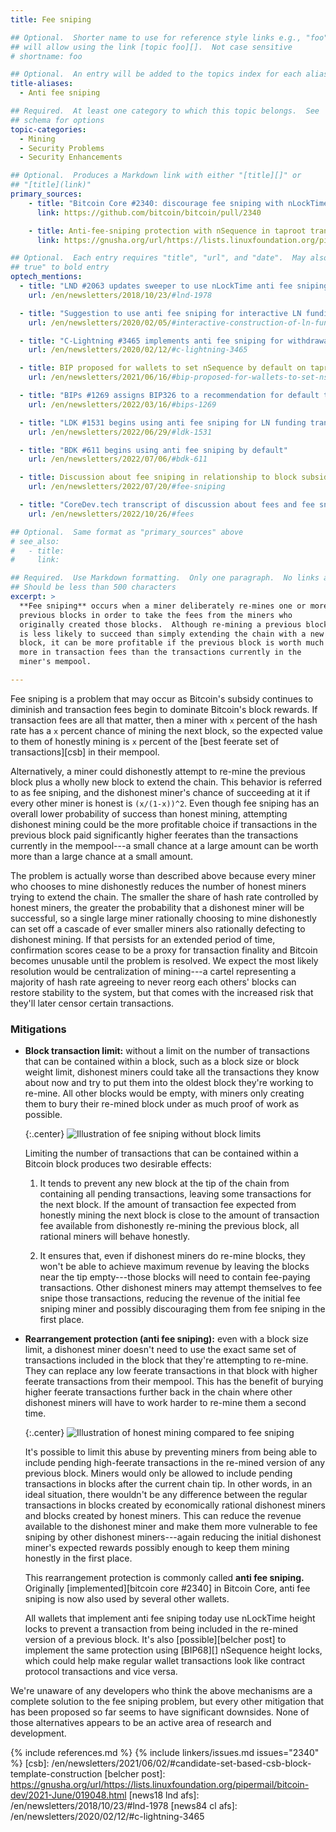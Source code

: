 ```yaml
---
title: Fee sniping

## Optional.  Shorter name to use for reference style links e.g., "foo"
## will allow using the link [topic foo][].  Not case sensitive
# shortname: foo

## Optional.  An entry will be added to the topics index for each alias
title-aliases:
  - Anti fee sniping

## Required.  At least one category to which this topic belongs.  See
## schema for options
topic-categories:
  - Mining
  - Security Problems
  - Security Enhancements

## Optional.  Produces a Markdown link with either "[title][]" or
## "[title](link)"
primary_sources:
    - title: "Bitcoin Core #2340: discourage fee sniping with nLockTime"
      link: https://github.com/bitcoin/bitcoin/pull/2340

    - title: Anti-fee-sniping protection with nSequence in taproot transactions
      link: https://gnusha.org/url/https://lists.linuxfoundation.org/pipermail/bitcoin-dev/2021-June/019048.html

## Optional.  Each entry requires "title", "url", and "date".  May also use "feature:
## true" to bold entry
optech_mentions:
  - title: "LND #2063 updates sweeper to use nLockTime anti fee sniping"
    url: /en/newsletters/2018/10/23/#lnd-1978

  - title: "Suggestion to use anti fee sniping for interactive LN funding transactions"
    url: /en/newsletters/2020/02/05/#interactive-construction-of-ln-funding-transactions

  - title: "C-Lightning #3465 implements anti fee sniping for withdrawal transactions"
    url: /en/newsletters/2020/02/12/#c-lightning-3465

  - title: BIP proposed for wallets to set nSequence by default on taproot transactions
    url: /en/newsletters/2021/06/16/#bip-proposed-for-wallets-to-set-nsequence-by-default-on-taproot-transactions

  - title: "BIPs #1269 assigns BIP326 to a recommendation for default taproot anti fee sniping"
    url: /en/newsletters/2022/03/16/#bips-1269

  - title: "LDK #1531 begins using anti fee sniping for LN funding transactions"
    url: /en/newsletters/2022/06/29/#ldk-1531

  - title: "BDK #611 begins using anti fee sniping by default"
    url: /en/newsletters/2022/07/06/#bdk-611

  - title: Discussion about fee sniping in relationship to block subsidy
    url: /en/newsletters/2022/07/20/#fee-sniping

  - title: "CoreDev.tech transcript of discussion about fees and fee sniping"
    url: /en/newsletters/2022/10/26/#fees

## Optional.  Same format as "primary_sources" above
# see_also:
#   - title:
#     link:

## Required.  Use Markdown formatting.  Only one paragraph.  No links allowed.
## Should be less than 500 characters
excerpt: >
  **Fee sniping** occurs when a miner deliberately re-mines one or more
  previous blocks in order to take the fees from the miners who
  originally created those blocks.  Although re-mining a previous block
  is less likely to succeed than simply extending the chain with a new
  block, it can be more profitable if the previous block is worth much
  more in transaction fees than the transactions currently in the
  miner's mempool.

---
```

Fee sniping is a problem that may occur as Bitcoin's subsidy
continues to diminish and transaction fees begin to dominate
Bitcoin's block rewards.  If transaction fees are all that matter,
then a miner with `x` percent of the hash rate has a `x` percent
chance of mining the next block, so the expected value to them of
honestly mining is `x` percent of the [best feerate set of
transactions][csb] in their mempool.

Alternatively, a miner could dishonestly attempt to re-mine the
previous block plus a wholly new block to extend the
chain.  This behavior is referred to as fee sniping, and the dishonest
miner's chance of succeeding at it if every
other miner is honest is `(x/(1-x))^2`.  Even though fee sniping has an
overall lower probability of success than honest mining, attempting
dishonest mining could be the more profitable choice if transactions in
the previous block paid significantly higher feerates than the
transactions currently in the mempool---a small chance at a large amount
can be worth more than a large chance at a small amount.

The problem is actually worse than described above because every miner
who chooses to mine dishonestly reduces the number of honest
miners trying to extend the chain.  The smaller the share of hash
rate controlled by honest miners, the greater the probability that a
dishonest miner will be successful, so a single large miner
rationally choosing to mine dishonestly can set off a cascade of
ever smaller miners also rationally defecting to dishonest mining.
If that persists for an extended period of time, confirmation scores
cease to be a proxy for transaction finality and Bitcoin becomes
unusable until the problem is resolved.  We expect the most likely
resolution would be centralization of mining---a cartel representing
a majority of hash rate agreeing to never reorg each others' blocks
can restore stability to the system, but that comes with the
increased risk that they'll later
censor certain transactions.

### Mitigations

- **Block transaction limit:** without a limit on the number of
  transactions that can be contained within a block, such as a block
  size or block weight limit, dishonest miners could take all the
  transactions they know about now and try to put them into the oldest block
  they're working to re-mine.  All other blocks would be empty, with
  miners only creating them to bury their re-mined block under as much
  proof of work as possible.

  {:.center}
  ![Illustration of fee sniping without block limits](/img/posts/2021-06-sniping-size-limit.png)

  Limiting the number of transactions that can be contained within a
  Bitcoin block produces two desirable effects:

  1. It tends to prevent any new block at the tip of the chain from
     containing all pending transactions, leaving some transactions
     for the next block.  If the amount of transaction fee expected
     from honestly mining the next block is close to the amount of
     transaction fee available from dishonestly re-mining the previous
     block, all rational miners will behave honestly.

  2. It ensures that, even if dishonest miners do re-mine blocks, they
     won't be able to achieve maximum revenue by leaving the blocks
     near the tip empty---those blocks will need to contain fee-paying
     transactions.  Other dishonest miners may attempt themselves to
     fee snipe those transactions, reducing the revenue of the initial
     fee sniping miner and possibly discouraging them from fee sniping
     in the first place.

- **Rearrangement protection (anti fee sniping):** even with a block size
  limit, a dishonest miner doesn't need to use the exact same set of
  transactions included in the block that they're attempting to re-mine.
  They can replace any low feerate transactions in that block with
  higher feerate transactions from their mempool.  This has the benefit
  of burying higher feerate transactions further back in the chain where
  other dishonest miners will have to work harder to re-mine them a
  second time.

  {:.center}
  ![Illustration of honest mining compared to fee sniping](/img/posts/2021-06-afs.png)

  It's possible to limit this abuse by preventing miners from being
  able to include pending high-feerate transactions in the re-mined
  version of any previous block.  Miners would only be allowed to
  include pending transactions in blocks after the current chain tip.
  In other words, in an ideal situation, there wouldn't be any
  difference between the regular transactions in blocks created by
  economically rational dishonest miners and blocks created by honest
  miners.  This can reduce the revenue available to the dishonest
  miner and make them more vulnerable to fee sniping by other
  dishonest miners---again reducing the initial dishonest miner's
  expected rewards possibly enough to keep them mining honestly in
  the first place.

  This rearrangement protection is commonly called **anti fee
  sniping.** Originally [implemented][bitcoin core #2340] in Bitcoin
  Core, anti fee sniping is now also used by several other wallets.

  All wallets that implement anti fee sniping today use nLockTime
  height locks to prevent a transaction from being included in the
  re-mined version of a previous block.  It's also [possible][belcher
  post] to implement the same protection using [BIP68][] nSequence
  height locks, which could help make regular wallet transactions look
  like contract protocol transactions and vice versa.

We're unaware of any developers who think the above mechanisms are a
complete solution to the fee sniping problem, but every other mitigation
that has been proposed so far seems to have significant downsides.  None
of those alternatives appears to be an active area of research and
development.

<!-- other mitigations I'm aware of:

  - Permanent subsidy (yikes!)

  - Miner pays excess fees forward to next miner (AKA the reorg
    shakedown fee)

  - Transactions commit to current chaintip, making them (and their
    fees) invalid in case of reorg

-->

{% include references.md %}
{% include linkers/issues.md issues="2340" %}
[csb]: /en/newsletters/2021/06/02/#candidate-set-based-csb-block-template-construction
[belcher post]: https://gnusha.org/url/https://lists.linuxfoundation.org/pipermail/bitcoin-dev/2021-June/019048.html
[news18 lnd afs]: /en/newsletters/2018/10/23/#lnd-1978
[news84 cl afs]: /en/newsletters/2020/02/12/#c-lightning-3465
